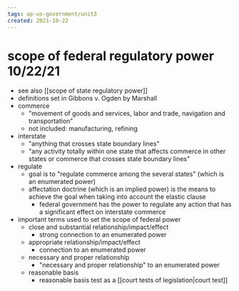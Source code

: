 ```yaml
---
tags: ap-us-government/unit3 
created: 2021-10-22
---
```


# scope of federal regulatory power 10/22/21

- see also [[scope of state regulatory power]]
- definitions set in Gibbons v. Ogden by Marshall
- commerce
	- "movement of goods and services, labor and trade, navigation and transportation"
	- not included: manufacturing, refining
- interstate
	- "anything that crosses state boundary lines"
	- "any activity totally within one state that affects commerce in other states or commerce that crosses state boundary lines"
- regulate
	- goal is to "regulate commerce among the several states" (which is an enumerated power)
	- affectation doctrine (which is an implied power) is the means to achieve the goal when taking into account the elastic clause
		- federal government has the power to regulate any action that has a significant effect on interstate commerce
- important terms used to set the scope of federal power
	- close and substantial relationship/impact/effect
		- strong connection to an enumerated power
	- appropriate relationship/impact/effect
		- connection to an enumerated power
	- necessary and proper relationship
		- "necessary and proper relationship" to an enumerated power
	- reasonable basis
		- reasonable basis test as a [[court tests of legislation|court test]] 
